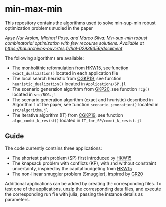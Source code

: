 # min-max-min

This repository contains the algorithms used to solve min-sup-min robust optimization problems studied in the paper

*Ayşe Nur Arslan, Michael Poss, and Marco Silva: Min-sup-min robust combinatorial optimization with few recourse solutions. Available at https://hal.archives-ouvertes.fr/hal-02939356/document*

The following algorithms are available:
* The monholithic reformulation from [HKW15](https://doi.org/10.1287/opre.2015.1392 "K-Adaptability in Two-Stage Robust Binary Programming"), see function `exact_dualization()` located in each application file
* The local search heuristic from [CGKP19](https://doi.org/10.1016/j.ejor.2019.05.045 "Faster algorithms for min-max-min robustness for combinatorial problems with budgeted uncertainty"), see function `heuristic_dualization()` located in `Applications/SP.jl`
* The scenario generation algorithm from [GKP20](https://doi.org/10.1016/j.dam.2020.07.011 "Min-max-min robustness for combinatorial problems with discrete budgeted uncertainty."), see function `rcg()` located in `src/RCG.jl`
* The scenario generation algorithm (exact and heuristic) described in Algorithm 1 of the paper, see function `scenario_generation()` located in `src/algorithm.jl`
* The iterative algorithm (IT) from [CGKP19](https://doi.org/10.1016/j.ejor.2019.05.045 "Faster algorithms for min-max-min robustness for combinatorial problems with budgeted uncertainty."), see function `algo_combi_k_resist()` located in `IT_for_SP/combi_k_resist.jl`

## Guide

The code currently contains three applications: 
* The shortest path problem (SP) first introduced by [HKW15](https://doi.org/10.1287/opre.2015.1392 "K-Adaptability in Two-Stage Robust Binary Programming")
* The knapsack problem with conflicts (KP), with and without constraint uncertainty, inspired by the capital budgeting from [HKW15](https://doi.org/10.1287/opre.2015.1392 "K-Adaptability in Two-Stage Robust Binary Programming")
* The non-linear smuggler problem (Smuggler), inspired by [GR20](https://doi.org/10.1016/j.dam.2019.08.012 "On the complexity and approximation of the maximum expected value all-or-nothing subset.") 

Additional applications can be added by creating the corresponding files. To test one of the applications, unzip the corresponding data files, and execute the corresponding run file with julia, passing the instance details as parameters.
